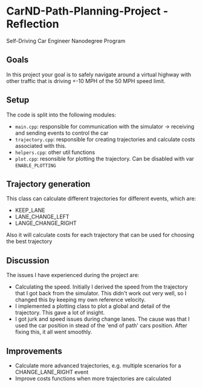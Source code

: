 # CarND-Path-Planning-Project - Reflection

Self-Driving Car Engineer Nanodegree Program

## Goals

In this project your goal is to safely navigate around a virtual highway with other traffic that is driving +-10 MPH of the 50 MPH speed limit.

## Setup

The code is split into the following modules:
- `main.cpp`: responsible for communication with the simulator -> receiving and sending events to control the car
- `trajectory.cpp`: responsible for creating trajectories and calculate costs associated with this.
- `helpers.cpp`: other util functions
- `plot.cpp`: resonsible for plotting the trajectory. Can be disabled with var `ENABLE_PLOTTING`

## Trajectory generation

This class can calculate different trajectories for different events, which are:
- KEEP_LANE
- LANE_CHANGE_LEFT
- LANGE_CHANGE_RIGHT

Also it will calculate costs for each trajectory that can be used for choosing the best trajectory

## Discussion

The issues I have experienced during the project are:
- Calculating the speed. Initially I derived the speed from the trajectory that I got back from the simulator. This didn't work out very well, so I changed this by keeping my own reference velocity.
- I implemented a plotting class to plot a global and detail of the trajectory. This gave a lot of insight.
- I got jurk and speed issues during change lanes. The cause was that I used the car position in stead of the 'end of path' cars position. After fixing this, it all went smoothly.

## Improvements

- Calculate more advanced trajectories, e.g. multiple scenarios for a CHANGE_LANE_RIGHT event
- Improve costs functions when more trajectories are calculated


